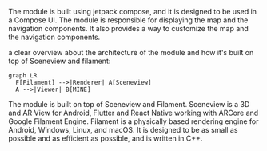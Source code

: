 The module is built using jetpack compose, and it is designed to be used in a Compose UI.
The module is responsible for displaying the map and the navigation components.
It also provides a way to customize the map and the navigation components.

a clear overview about the architecture of the module and how it's built on top of Sceneview and filament:

``` mermaid
graph LR
  F[Filament] -->|Renderer| A[Sceneview]
  A -->|Viewer| B[MINE]
```

The module is built on top of Sceneview and Filament. Sceneview is a 3D and AR View for Android, 
Flutter and React Native working with ARCore and Google Filament Engine. Filament is a physically based rendering engine for Android,
Windows, Linux, and macOS. It is designed to be as small as possible and as efficient as possible, and is written in C++.

